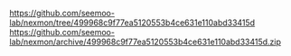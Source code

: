 https://github.com/seemoo-lab/nexmon/tree/499968c9f77ea5120553b4ce631e110abd33415d
https://github.com/seemoo-lab/nexmon/archive/499968c9f77ea5120553b4ce631e110abd33415d.zip
